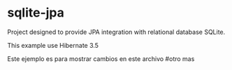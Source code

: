 sqlite-jpa
==========

Project designed 
to provide JPA integration with relational database SQLite.

This example use Hibernate 3.5 

Este ejemplo es para mostrar cambios en este archivo
#otro mas